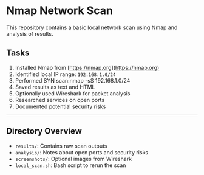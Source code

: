 # Nmap Network Scan

This repository contains a basic local network scan using Nmap and analysis of results.

## Tasks

1. Installed Nmap from [https://nmap.org](https://nmap.org)
2. Identified local IP range: `192.168.1.0/24`
3. Performed SYN scan:nmap -sS 192.168.1.0/24
4. Saved results as text and HTML
5. Optionally used Wireshark for packet analysis
6. Researched services on open ports
7. Documented potential security risks

---

## Directory Overview

- `results/`: Contains raw scan outputs
- `analysis/`: Notes about open ports and security risks
- `screenshots/`: Optional images from Wireshark
- `local_scan.sh`: Bash script to rerun the scan

